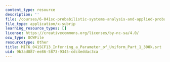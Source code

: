 ```yaml
---
content_type: resource
description: ''
file: /courses/6-041sc-probabilistic-systems-analysis-and-applied-probability-fall-2013/9b3ad887ee8658739345cdc4eddac3ca_MIT6_041SCF13_Inferring_a_Parameter_of_Uniform_Part_1_300k.vtt
file_type: application/x-subrip
learning_resource_types: []
license: https://creativecommons.org/licenses/by-nc-sa/4.0/
ocw_type: OCWFile
resourcetype: Other
title: MIT6_041SCF13_Inferring_a_Parameter_of_Uniform_Part_1_300k.srt
uid: 9b3ad887-ee86-5873-9345-cdc4eddac3ca
---
```

